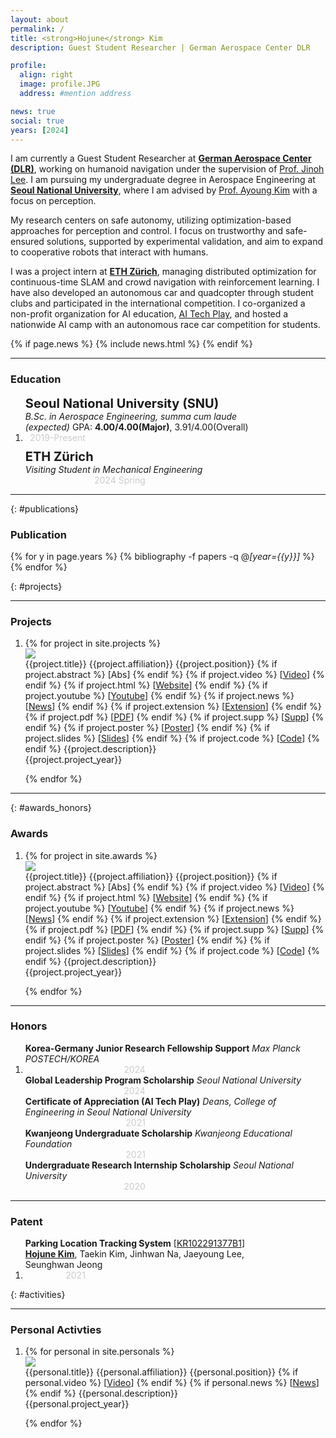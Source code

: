 ```yaml
---
layout: about
permalink: /
title: <strong>Hojune</strong> Kim
description: Guest Student Researcher | German Aerospace Center DLR

profile:
  align: right
  image: profile.JPG
  address: #mention address

news: true
social: true
years: [2024]
---
```


<!-- _How can a robot effectively optimize the multi sensor data to precisely recognize the environment?_  
_How can we develop safe autonomy from perception to navigation, and control in a multi-robot system?_  

To explore these challenging questions, -->
I am currently a Guest Student Researcher at <a href="https://www.dlr.de/en/rm" target="_blank"><b>German Aerospace Center (DLR)</b></a>, working on humanoid navigation under the supervision of <a href="https://rmc.dlr.de/rm/de/staff/jinoh.lee/" target="_blank">Prof. Jinoh Lee</a>. I am pursuing my undergraduate degree in Aerospace Engineering at <a href="https://www.snu.ac.kr" target="_blank"><b>Seoul National University</b></a>, where I am advised by <a href="https://rpm.snu.ac.kr" target="_blank">Prof. Ayoung Kim</a> with a focus on perception.

My research centers on safe autonomy, utilizing optimization-based approaches for perception and control. I focus on trustworthy and safe-ensured solutions, supported by experimental validation, and aim to expand to cooperative robots that interact with humans.

I was a project intern at <a href="https://ethz.ch/en.html" target="_blank"><b>ETH Zürich</b></a>, managing distributed optimization for continuous-time SLAM and crowd navigation with reinforcement learning. I have also developed an autonomous car and quadcopter through student clubs and participated in the international competition. I co-organized a non-profit organization for AI education, <a href="https://www.youtube.com/channel/UCfmSTxHQ6Y43XtHsQ7l_H3Q" target="_blank">AI Tech Play</a>, and hosted a nationwide AI camp with an autonomous race car competition for students.

<div class="post">

  {% if page.news %}
    {% include news.html %}
  {% endif %}

</div>

---
### __Education__


<ol class="project_list">
<li style="width: 100%">
  <div class="three">
    <div class="bibtwo" style="float: left; box-sizing: border-box; width: 80%">
      <div style="font-size: 20px;"><strong>Seoul National University (SNU)</strong></div>
      <span style="padding-bottom: 3px;"><i>B.Sc. in Aerospace Engineering, summa cum laude (expected)</i></span>
      <span style="padding-bottom: 3px;">GPA: <b>4.00/4.00(Major)</b>, 3.91/4.00(Overall)</span>
    </div>
    <div class="col" style="width: 20%; color: #ccc; text-align: right;">2019-Present</div>
  </div>
  <div class="three">
    <div class="bibtwo" style="float: left; box-sizing: border-box; margin-top: 10px;">
      <div style="font-size: 20px;"><strong>ETH Zürich</strong></div>
      <span style="padding-bottom: 3px;"><i>Visiting Student in Mechanical Engineering</i></span>
    </div>
    <div class="col" style="width: 40%; color: #ccc; text-align: right;">2024 Spring</div>
  </div>
</li>
</ol>

---
{: #publications}

### __Publication__

<!-- #### __International Conference__ -->
{% for y in page.years %}
  {% bibliography -f papers -q @*[year={{y}}]* %}
{% endfor %}
<div style="clear: both;"></div>
{: #projects}

---

### __Projects__


<ol class="project_list">
<li>
{% for project in site.projects %} 
<div id="{{project.key}}"  class="col three {% if project.selected %}yellow-box{% endif %}">
  <div style="clear: both;">
    <div style="">
        <img class="col bibone first"  src="{{ project.img | prepend: site.baseurl | prepend: site.url }}">
    </div>
  </div>
  <div class="col bibtwo last">
      <span class="title">{{project.title}}</span>
      <span class="affiliation">{{project.affiliation}}</span>
      <span class="position">{{project.position}}</span>
      <span class="links">
      {% if project.abstract %}
        [<a class="abstract">Abs</a>]
      {% endif %}
      {% if project.video %}
        [<a href="{{ project.video }}" target="_blank">Video</a>]
      {% endif %}
      {% if project.html %}
        [<a href="{{ project.html }}" target="_blank">Website</a>]
      {% endif %}
      {% if project.youtube %}
        [<a href="{{ project.youtube }}" target="_blank">Youtube</a>]
      {% endif %}
      {% if project.news %}
        [<a href="{{ project.news }}" target="_blank">News</a>]
      {% endif %}
      {% if project.extension %}
        [<a href="{{ project.extension }}" target="_blank">Extension</a>]
      {% endif %}
      {% if project.pdf %}
        [<a href="{{ project.pdf | prepend: '/assets/' | prepend: site.baseurl | prepend: site.url }}" target="_blank">PDF</a>]
      {% endif %}
      {% if project.supp %}
        [<a href="{{ project.supp | prepend: '/assets/documents/' | prepend: site.baseurl | prepend: site.url }}" target="_blank">Supp</a>]
      {% endif %}
      {% if project.poster %}
        [<a href="{{ project.poster | prepend: '/assets/documents/' | prepend: site.baseurl | prepend: site.url }}" target="_blank">Poster</a>]
      {% endif %}
      {% if project.slides %}
        [<a href="{{ project.slides | prepend: site.baseurl | prepend: site.url }}" target="_blank">Slides</a>]
      {% endif %}
      {% if project.code %}
        [<a href="{{ project.code }}" target="_blank">Code</a>]
      {% endif %}
      </span>
      <span class="description">{{project.description}}</span>
  </div>
  <div class="col proj_year">{{project.project_year}}</div>
</div>

{% endfor %}
</li>
</ol>

---
{: #awards_honors}

### __Awards__

<ol class="project_list">
<li>
{% for project in site.awards %} 
<div id="{{project.key}}"  class="col three {% if project.selected %}yellow-box{% endif %}">
  <div style="clear: both;">
    <div style="">
        <img class="col bibone first"  src="{{ project.img | prepend: site.baseurl | prepend: site.url }}">
    </div>
  </div>
  <div class="col bibtwo last">
      <span class="title">{{project.title}}</span>
      <span class="affiliation">{{project.affiliation}}</span>
      <span class="position">{{project.position}}</span>
      <span class="links">
      {% if project.abstract %}
        [<a class="abstract">Abs</a>]
      {% endif %}
      {% if project.video %}
        [<a href="{{ project.video }}" target="_blank">Video</a>]
      {% endif %}
      {% if project.html %}
        [<a href="{{ project.html }}" target="_blank">Website</a>]
      {% endif %}
      {% if project.youtube %}
        [<a href="{{ project.youtube }}" target="_blank">Youtube</a>]
      {% endif %}
      {% if project.news %}
        [<a href="{{ project.news }}" target="_blank">News</a>]
      {% endif %}
      {% if project.extension %}
        [<a href="{{ project.extension }}" target="_blank">Extension</a>]
      {% endif %}
      {% if project.pdf %}
        [<a href="{{ project.pdf | prepend: '/assets/' | prepend: site.baseurl | prepend: site.url }}" target="_blank">PDF</a>]
      {% endif %}
      {% if project.supp %}
        [<a href="{{ project.supp | prepend: '/assets/documents/' | prepend: site.baseurl | prepend: site.url }}" target="_blank">Supp</a>]
      {% endif %}
      {% if project.poster %}
        [<a href="{{ project.poster | prepend: '/assets/documents/' | prepend: site.baseurl | prepend: site.url }}" target="_blank">Poster</a>]
      {% endif %}
      {% if project.slides %}
        [<a href="{{ project.slides | prepend: site.baseurl | prepend: site.url }}" target="_blank">Slides</a>]
      {% endif %}
      {% if project.code %}
        [<a href="{{ project.code }}" target="_blank">Code</a>]
      {% endif %}
      </span>
      <span class="description">{{project.description}}</span>
  </div>
  <div class="col proj_year">{{project.project_year}}</div>
</div>

{% endfor %}
</li>
</ol>

---

### __Honors__

<ol class="project_list">
<li style="width: 100%">
  <div class="three {% if personal.selected %}yellow-box{% endif %}">
    <div class="bibtwo" style="float: left; box-sizing: border-box;">
      <strong>Korea-Germany Junior Research Fellowship Support</strong>
      <span style="padding-bottom: 3px;"><i>Max Planck POSTECH/KOREA</i></span>
    </div>
    <div class="col" style="width: 40%; color: #ccc; text-align: right;">2024</div>
  </div>
  <div class="three {% if personal.selected %}yellow-box{% endif %}">
    <div class="bibtwo" style="float: left; box-sizing: border-box;">
      <strong>Global Leadership Program Scholarship</strong>
      <span style="padding-bottom: 3px;"><i>Seoul National University</i></span>
    </div>
    <div class="col" style="width: 40%; color: #ccc; text-align: right;">2024</div>
  </div>
  <div class="three {% if personal.selected %}yellow-box{% endif %}">
    <div class="bibtwo" style="float: left; box-sizing: border-box;">
      <strong>Certificate of Appreciation (AI Tech Play)</strong>
      <span style="padding-bottom: 3px;"><i>Deans, College of Engineering in Seoul National University</i></span>
    </div>
    <div class="col" style="width: 40%; color: #ccc; text-align: right;">2021</div>
  </div>
  <div class="three {% if personal.selected %}yellow-box{% endif %}">
    <div class="bibtwo" style="float: left; box-sizing: border-box;">
      <strong>Kwanjeong Undergraduate Scholarship</strong>
      <span style="padding-bottom: 3px;"><i>Kwanjeong Educational Foundation</i></span>
    </div>
    <div class="col" style="width: 40%; color: #ccc; text-align: right;">2021</div>
  </div>
  <div class="three {% if personal.selected %}yellow-box{% endif %}">
    <div class="bibtwo" style="float: left; box-sizing: border-box;">
      <strong>Undergraduate Research Internship Scholarship</strong>
      <span style="padding-bottom: 3px;"><i>Seoul National University</i></span>
    </div>
    <div class="col" style="width: 40%; color: #ccc; text-align: right;">2020</div>
  </div>
</li>
</ol>


---

### __Patent__
<ol class="project_list">
<li style="width: 100%">
  <div class="three {% if personal.selected %}yellow-box{% endif %}">
    <div class="bibtwo" style="width: 80%; float: left; box-sizing: border-box;">
      <strong>Parking Location Tracking System</strong>
      [<a href="https://patents.google.com/patent/KR102291377B1/en" target="_blank">KR102291377B1</a>]
      <span><b><u>Hojune Kim</u></b>, Taekin Kim, Jinhwan Na, Jaeyoung Lee, Seunghwan Jeong</span>
    </div>
    <div class="col" style="width: 20%; color: #ccc; text-align: right;">2021</div>
  </div>
</li>
</ol>
{: #activities}

---

### __Personal Activties__


<ol class="project_list">
<li>
{% for personal in site.personals %}
<div id="{{personal.key}}"  class="col three {% if personal.selected %}yellow-box{% endif %}">
  <div style="clear: both;">
    <div style="">
        <img class="col bibone first"  src="{{ personal.img | prepend: site.baseurl | prepend: site.url }}">
    </div>
  </div>
  <div class="col bibtwo last">
      <span class="title">{{personal.title}}</span>
      <span class="affiliation">{{personal.affiliation}}</span>
      <span class="position">{{personal.position}}</span>
      <span class="links">
      {% if personal.video %}
        [<a href="{{ personal.video }}" target="_blank">Video</a>]
      {% endif %}
      {% if personal.news %}
        [<a href="{{ personal.news }}" target="_blank">News</a>]
      {% endif %}
      </span>
      <span class="description">{{personal.description}}</span>
  </div>
  <div class="col proj_year">{{personal.project_year}}</div>
</div>

{% endfor %}
</li>
</ol>
